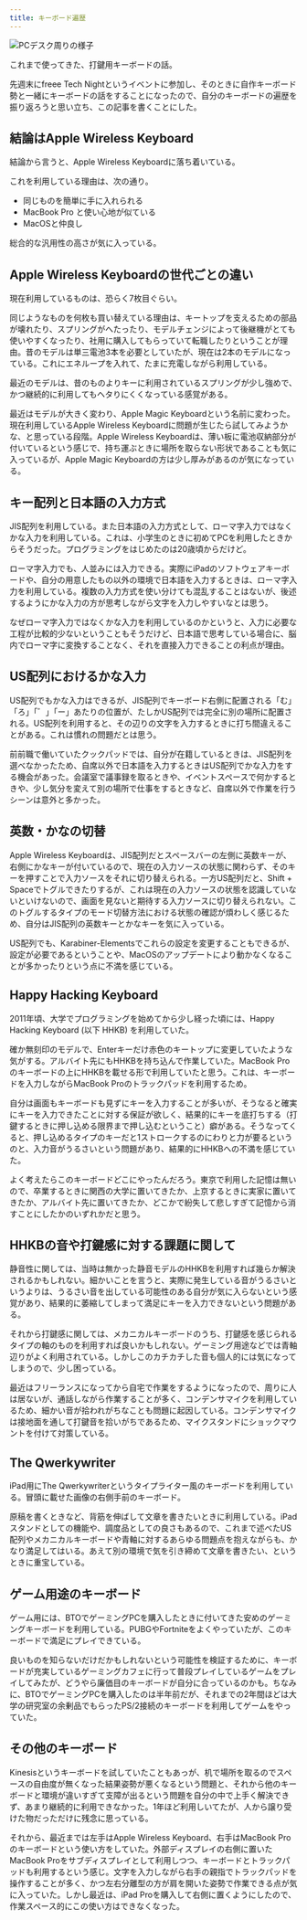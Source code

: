```yaml
---
title: キーボード遍歴
---
```


![](https://i.imgur.com/q8QHGNah.jpg "PCデスク周りの様子")

これまで使ってきた、打鍵用キーボードの話。

先週末にfreee Tech Nightというイベントに参加し、そのときに自作キーボード勢と一緒にキーボードの話をすることになったので、自分のキーボードの遍歴を振り返ろうと思い立ち、この記事を書くことにした。

## 結論はApple Wireless Keyboard

結論から言うと、Apple Wireless Keyboardに落ち着いている。

これを利用している理由は、次の通り。

- 同じものを簡単に手に入れられる
- MacBook Pro と使い心地が似ている
- MacOSと仲良し

総合的な汎用性の高さが気に入っている。

## Apple Wireless Keyboardの世代ごとの違い

現在利用しているものは、恐らく7枚目ぐらい。

同じようなものを何枚も買い替えている理由は、キートップを支えるための部品が壊れたり、スプリングがへたったり、モデルチェンジによって後継機がとても使いやすくなったり、社用に購入してもらっていて転職したりということが理由。昔のモデルは単三電池3本を必要としていたが、現在は2本のモデルになっている。これにエネループを入れて、たまに充電しながら利用している。

最近のモデルは、昔のものよりキーに利用されているスプリングが少し強めで、かつ継続的に利用してもヘタりにくくなっている感覚がある。

最近はモデルが大きく変わり、Apple Magic Keyboardという名前に変わった。現在利用しているApple Wireless Keyboardに問題が生じたら試してみようかな、と思っている段階。Apple Wireless Keyboardは、薄い板に電池収納部分が付いているという感じで、持ち運ぶときに場所を取らない形状であることも気に入っているが、Apple Magic Keyboardの方は少し厚みがあるのが気になっている。

## キー配列と日本語の入力方式

JIS配列を利用している。また日本語の入力方式として、ローマ字入力ではなくかな入力を利用している。これは、小学生のときに初めてPCを利用したときからそうだった。プログラミングをはじめたのは20歳頃からだけど。

ローマ字入力でも、人並みには入力できる。実際にiPadのソフトウェアキーボードや、自分の用意したもの以外の環境で日本語を入力するときは、ローマ字入力を利用している。複数の入力方式を使い分けても混乱することはないが、後述するようにかな入力の方が思考しながら文字を入力しやすいなとは思う。

なぜローマ字入力ではなくかな入力を利用しているのかというと、入力に必要な工程が比較的少ないということもそうだけど、日本語で思考している場合に、脳内でローマ字に変換することなく、それを直接入力できることの利点が理由。

## US配列におけるかな入力

US配列でもかな入力はできるが、JIS配列でキーボード右側に配置される「む」「ろ」「゛」「ー」あたりの位置が、たしかUS配列では完全に別の場所に配置される。US配列を利用すると、その辺りの文字を入力するときに打ち間違えることがある。これは慣れの問題だとは思う。

前前職で働いていたクックパッドでは、自分が在籍しているときは、JIS配列を選べなかったため、自席以外で日本語を入力するときはUS配列でかな入力をする機会があった。会議室で議事録を取るときや、イベントスペースで何かするときや、少し気分を変えて別の場所で仕事をするときなど、自席以外で作業を行うシーンは意外と多かった。

## 英数・かなの切替

Apple Wireless Keyboardは、JIS配列だとスペースバーの左側に英数キーが、右側にかなキーが付いているので、現在の入力ソースの状態に関わらず、そのキーを押すことで入力ソースをそれに切り替えられる。一方US配列だと、Shift + Spaceでトグルできたりするが、これは現在の入力ソースの状態を認識していないといけないので、画面を見ないと期待する入力ソースに切り替えられない。このトグルするタイプのモード切替方法における状態の確認が煩わしく感じるため、自分はJIS配列の英数キーとかなキーを気に入っている。

US配列でも、Karabiner-Elementsでこれらの設定を変更することもできるが、設定が必要であるということや、MacOSのアップデートにより動かなくなることが多かったりという点に不満を感じている。

## Happy Hacking Keyboard

2011年頃、大学でプログラミングを始めてから少し経った頃には、Happy Hacking Keyboard (以下 HHKB) を利用していた。

確か無刻印のモデルで、Enterキーだけ赤色のキートップに変更していたような気がする。アルバイト先にもHHKBを持ち込んで作業していた。MacBook Proのキーボードの上にHHKBを載せる形で利用していたと思う。これは、キーボードを入力しながらMacBook Proのトラックパッドを利用するため。

自分は画面もキーボードも見ずにキーを入力することが多いが、そうなると確実にキーを入力できたことに対する保証が欲しく、結果的にキーを底打ちする（打鍵するときに押し込める限界まで押し込むということ）癖がある。そうなってくると、押し込めるタイプのキーだと1ストロークするのにわりと力が要るというのと、入力音がうるさいという問題があり、結果的にHHKBへの不満を感じていた。

よく考えたらこのキーボードどこにやったんだろう。東京で利用した記憶は無いので、卒業するときに関西の大学に置いてきたか、上京するときに実家に置いてきたか、アルバイト先に置いてきたか、どこかで紛失して悲しすぎて記憶から消すことにしたかのいずれかだと思う。

## HHKBの音や打鍵感に対する課題に関して

静音性に関しては、当時は無かった静音モデルのHHKBを利用すれば幾らか解決されるかもしれない。細かいことを言うと、実際に発生している音がうるさいというよりは、うるさい音を出している可能性のある自分が気に入らないという感覚があり、結果的に萎縮してしまって満足にキーを入力できないという問題がある。

それから打鍵感に関しては、メカニカルキーボードのうち、打鍵感を感じられるタイプの軸のものを利用すれば良いかもしれない。ゲーミング用途などでは青軸辺りがよく利用されている。しかしこのカチカチした音も個人的には気になってしまうので、少し困っている。

最近はフリーランスになってから自宅で作業をするようになったので、周りに人は居ないが、通話しながら作業することが多く、コンデンサマイクを利用しているため、細かい音が拾われがちなことも問題に起因している。コンデンサマイクは接地面を通して打鍵音を拾いがちであるため、マイクスタンドにショックマウントを付けて対策している。

## The Qwerkywriter

iPad用にThe Qwerkywriterというタイプライター風のキーボードを利用している。冒頭に載せた画像の右側手前のキーボード。

原稿を書くときなど、背筋を伸ばして文章を書きたいときに利用している。iPadスタンドとしての機能や、調度品としての良さもあるので、これまで述べたUS配列やメカニカルキーボードや青軸に対するあらゆる問題点を抱えながらも、かなり満足してはいる。あえて別の環境で気を引き締めて文章を書きたい、というときに重宝している。

## ゲーム用途のキーボード

ゲーム用には、BTOでゲーミングPCを購入したときに付いてきた安めのゲーミングキーボードを利用している。PUBGやFortniteをよくやっていたが、このキーボードで満足にプレイできている。

良いものを知らないだけだかもしれないという可能性を検証するために、キーボードが充実しているゲーミングカフェに行って普段プレイしているゲームをプレイしてみたが、どうやら廉価目のキーボードが自分に合っているのかも。ちなみに、BTOでゲーミングPCを購入したのは半年前だが、それまでの2年間ほどは大学の研究室の余剰品でもらったPS/2接続のキーボードを利用してゲームをやっていた。

## その他のキーボード

Kinesisというキーボードを試していたこともあっが、机で場所を取るのでスペースの自由度が無くなった結果姿勢が悪くなるという問題と、それから他のキーボードと環境が違いすぎて支障が出るという問題を自分の中で上手く解決できず、あまり継続的に利用できなかった。1年ほど利用しいてたが、人から譲り受けた物だっただけに残念に思っている。

それから、最近までは左手はApple Wireless Keyboard、右手はMacBook Proのキーボードという使い方をしていた。外部ディスプレイの右側に置いたMacBook Proをサブディスプレイとして利用しつつ、キーボードとトラックパッドも利用するという感じ。文字を入力しながら右手の親指でトラックパッドを操作することが多く、かつ左右分離型の方が肩を開いた姿勢で作業できる点が気に入っていた。しかし最近は、iPad Proを購入して右側に置くようにしたので、作業スペース的にこの使い方はできなくなった。
